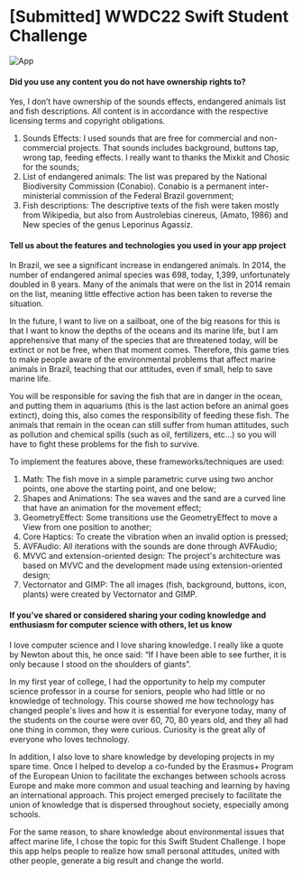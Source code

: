 # [Submitted] WWDC22 Swift Student Challenge

![App]()

#### Did you use any content you do not have ownership rights to?

Yes, I don’t have ownership of the sounds effects, endangered animals list and fish descriptions. All content is in accordance with the respective licensing terms and copyright obligations.

1. Sounds Effects: I used sounds that are free for commercial and non-commercial projects. That sounds includes background, buttons tap, wrong tap, feeding effects. I really want to thanks the Mixkit and Chosic for the sounds;
2. List of endangered animals: The list was prepared by the National Biodiversity Commission (Conabio). Conabio is a permanent inter-ministerial commission of the Federal Brazil government;
3. Fish descriptions: The descriptive texts of the fish were taken mostly from Wikipedia, but also from Austrolebias cinereus, (Amato, 1986) and New species of the genus Leporinus Agassiz.

#### Tell us about the features and technologies you used in your app project

In Brazil, we see a significant increase in endangered animals. In 2014, the number of endangered animal species was 698, today, 1,399, unfortunately doubled in 8 years. Many of the animals that were on the list in 2014 remain on the list, meaning little effective action has been taken to reverse the situation.

In the future, I want to live on a sailboat, one of the big reasons for this is that I want to know the depths of the oceans and its marine life, but I am apprehensive that many of the species that are threatened today, will be extinct or not be free, when that moment comes. Therefore, this game tries to make people aware of the environmental problems that affect marine animals in Brazil, teaching that our attitudes, even if small, help to save marine life.

You will be responsible for saving the fish that are in danger in the ocean, and putting them in aquariums (this is the last action before an animal goes extinct), doing this, also comes the responsibility of feeding these fish. The animals that remain in the ocean can still suffer from human attitudes, such as pollution and chemical spills (such as oil, fertilizers, etc…) so you will have to fight these problems for the fish to survive.

To implement the features above, these frameworks/techniques are used:

1. Math: The fish move in a simple parametric curve using two anchor points, one above the starting point, and one below;
2. Shapes and Animations: The sea waves and the sand are a curved line that have an animation for the movement effect;
3. GeometryEffect: Some transitions use the GeometryEffect to move a View from one position to another;
4. Core Haptics: To create the vibration when an invalid option is pressed;
5. AVFAudio: All iterations with the sounds are done through AVFAudio;
6. MVVC and extension-oriented design: The project's architecture was based on MVVC and the development made using extension-oriented design;
7. Vectornator and GIMP: The all images (fish, background, buttons, icon, plants) were created by Vectornator and GIMP.

#### If you've shared or considered sharing your coding knowledge and enthusiasm for computer science with others, let us know

I love computer science and I love sharing knowledge. I really like a quote by Newton about this, he once said: “If I have been able to see further, it is only because I stood on the shoulders of giants”.

In my first year of college, I had the opportunity to help my computer science professor in a course for seniors, people who had little or no knowledge of technology. This course showed me how technology has changed people's lives and how it is essential for everyone today, many of the students on the course were over 60, 70, 80 years old, and they all had one thing in common, they were curious. Curiosity is the great ally of everyone who loves technology.

In addition, I also love to share knowledge by developing projects in my spare time. Once I helped to develop a co-funded by the Erasmus+ Program of the European Union to facilitate the exchanges between schools across Europe and make more common and usual teaching and learning by having an international approach. This project emerged precisely to facilitate the union of knowledge that is dispersed throughout society, especially among schools.

For the same reason, to share knowledge about environmental issues that affect marine life, I chose the topic for this Swift Student Challenge. I hope this app helps people to realize how small personal attitudes, united with other people, generate a big result and change the world.
